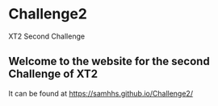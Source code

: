 # Challenge2
 XT2 Second Challenge

## Welcome to the website for the second Challenge of XT2
It can be found at https://samhhs.github.io/Challenge2/